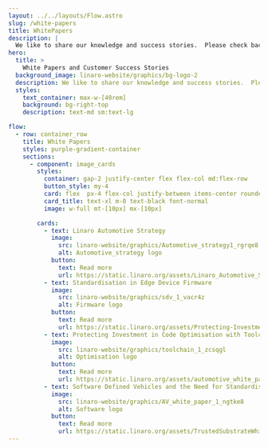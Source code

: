```yaml
---
layout: ../../layouts/Flow.astro
slug: /white-papers
title: WhitePapers
description: |
  We like to share our knowledge and success stories.  Please check back to the page regularly to read our latest insights on various industry trends and technologies.
hero:
  title: >
    White Papers and Customer Success Stories
  background_image: linaro-website/graphics/bg-logo-2
  description: We like to share our knowledge and success stories.  Please check back to the page regularly to read our latest insights on various industry trends and technologies.
  styles:
    text_container: max-w-[40rem]
    background: bg-right-top
    description: text-md sm:text-lg

flow:
  - row: container_row
    title: White Papers
    styles: purple-gradient-container
    sections:
      - component: image_cards
        styles:
          container: gap-2 justify-center flex flex-col md:flex-row
          button_style: my-4
          card: flex  px-4 flex-col justify-between items-center rounded-2xl text-white bg-black aspect-square px-1
          card_title: text-xl m-0 text-black font-normal
          image: w-full mt-[10px] mx-[10px]

        cards:
          - text: Linaro Automotive Strategy
            image:
              src: linaro-website/graphics/Automotive_strategy1_rgrqe8
              alt: Automotive_strategy logo
            button:
              text: Read more
              url: https://static.linaro.org/assets/Linaro_Automotive_Strategy_Document_v4.3.pdf
          - text: Standardisation in Edge Device Firmware
            image:
              src: linaro-website/graphics/sdv_1_vacr4z
              alt: Firmware logo
            button:
              text: Read more
              url: https://static.linaro.org/assets/Protecting-Investment-in-Code-Optimisation-with-Toolchain-CI-Linaro-White-Paper.pdf
          - text: Protecting Investment in Code Optimisation with Toolchain CI
            image:
              src: linaro-website/graphics/toolchain_1_zcsqgl
              alt: Optimisation logo
            button:
              text: Read more
              url: https://static.linaro.org/assets/automotive_white_paper_0921.pdf
          - text: Software Defined Vehicles and the Need for Standardisation
            image:
              src: linaro-website/graphics/AV_white_paper_1_ngtke8
              alt: Software logo
            button:
              text: Read more
              url: https://static.linaro.org/assets/TrustedSubstrateWhitePaper_v2.pdf
---
```

